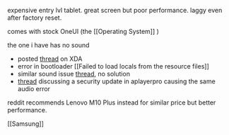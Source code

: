 expensive entry lvl tablet.
great screen but poor performance. laggy even after factory reset.

comes with stock OneUI (the [[Operating System]] )

the one i have has no sound
- posted [thread](https://xdaforums.com/t/samsung-tab-a8-sm-x200-sorry-the-player-does-not-support-this-type-of-audio-file.4715735/) on XDA
- error in bootloader [[Failed to load locals from the resource files]]
- similar sound issue [thread](https://us.community.samsung.com/t5/Fold-Flip-Phones/No-audio-on-Galaxy-Z-Fold-3/td-p/2540158), no solution
- [thread](https://aplayerpro.com/forum/viewtopic.php?t=30) discussing a security update in aplayerpro causing the same audio error

reddit recommends Lenovo M10 Plus instead for similar price but better performance.

[[Samsung]]